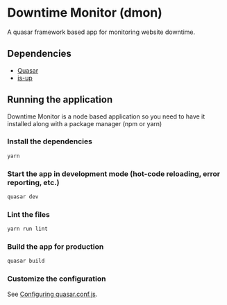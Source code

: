 # Downtime Monitor (dmon)

A quasar framework based app for monitoring website downtime.

## Dependencies

- [Quasar](https://quasar.dev/)
- [is-up](github.com/sindresorhus/is-up)

## Running the application

Downtime Monitor is a node based application so you need to have it installed along with a package manager (npm or yarn)
### Install the dependencies

```bash
yarn
```

### Start the app in development mode (hot-code reloading, error reporting, etc.)

```bash
quasar dev
```

### Lint the files

```bash
yarn run lint
```

### Build the app for production

```bash
quasar build
```

### Customize the configuration

See [Configuring quasar.conf.js](https://quasar.dev/quasar-cli/quasar-conf-js).
